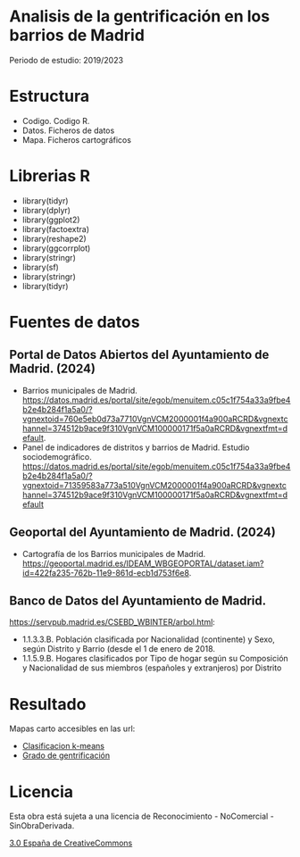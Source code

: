 # Analisis de la gentrificación en los barrios de Madrid
Periodo de estudio: 2019/2023

# Estructura 
- Codigo. Codigo R. 
- Datos. Ficheros de datos
- Mapa. Ficheros cartográficos



# Librerias R 

- library(tidyr)
- library(dplyr)
- library(ggplot2)
- library(factoextra)
- library(reshape2)
- library(ggcorrplot)
- library(stringr)
- library(sf)
- library(stringr)
- library(tidyr)


# Fuentes de datos

## Portal de Datos Abiertos del Ayuntamiento de Madrid. (2024)
	
- Barrios municipales de Madrid. https://datos.madrid.es/portal/site/egob/menuitem.c05c1f754a33a9fbe4b2e4b284f1a5a0/?vgnextoid=760e5eb0d73a7710VgnVCM2000001f4a900aRCRD&vgnextchannel=374512b9ace9f310VgnVCM100000171f5a0aRCRD&vgnextfmt=default.
- Panel de indicadores de distritos y barrios de Madrid. Estudio sociodemográfico. https://datos.madrid.es/portal/site/egob/menuitem.c05c1f754a33a9fbe4b2e4b284f1a5a0/?vgnextoid=71359583a773a510VgnVCM2000001f4a900aRCRD&vgnextchannel=374512b9ace9f310VgnVCM100000171f5a0aRCRD&vgnextfmt=default 


## Geoportal del Ayuntamiento de Madrid. (2024)
 
 - Cartografía de los Barrios municipales de Madrid. https://geoportal.madrid.es/IDEAM_WBGEOPORTAL/dataset.iam?id=422fa235-762b-11e9-861d-ecb1d753f6e8. 

## Banco de Datos del Ayuntamiento de Madrid. 
https://servpub.madrid.es/CSEBD_WBINTER/arbol.html:

- 1.1.3.3.B. Población clasificada por Nacionalidad (continente) y Sexo, según Distrito y Barrio (desde el 1 de enero de 2018. 
- 1.1.5.9.B. Hogares clasificados por Tipo de hogar según su Composición y Nacionalidad de sus miembros (españoles y extranjeros) por Distrito


# Resultado

Mapas carto accesibles en las url:

- [Clasificacion k-means](https://pinea.app.carto.com/map/4aced469-f471-438e-8050-1f6b26d874d2)
- [Grado de gentrificación](https://pinea.app.carto.com/map/5847c277-513e-4931-8e5c-b2efc0788f8e) 

# Licencia 
Esta obra está sujeta a una licencia de Reconocimiento -  NoComercial - SinObraDerivada. 

[3.0 España de CreativeCommons](https://creativecommons.org/licenses/by-nc-nd/3.0/es/)

